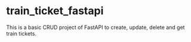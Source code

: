 # train_ticket_fastapi
This is a basic CRUD project of FastAPI to create, update, delete and get train tickets.
